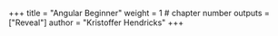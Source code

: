 +++
title = "Angular Beginner"
weight = 1 # chapter number
outputs = ["Reveal"]
author = "Kristoffer Hendricks"
+++

<section data-background-iframe="/softdev2-resources/images/angular/Angular_Introduction-Kris.pdf" data-background-interactive></section>
